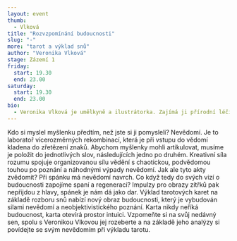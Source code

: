 ```yaml
---
layout: event
thumb:
  - Vlková
title: "Rozvzpomínání budoucnosti"
slug: "-"
more: "tarot a výklad snů"
author: "Veronika Vlková"
stage: Zázemí 1
friday:
  start: 19.30
  end: 23.00
saturday:
  start: 19.30
  end: 23.00
bio:
  - Veronika Vlková je umělkyně a ilustrátorka. Zajímá ji přírodní léčitelství, alternativní verze budoucnosti a příběhy snových vizí.
---
```


Kdo si myslel myšlenku předtím, než jste si ji pomysleli? Nevědomí. Je to laboratoř vícerozměrných rekombinací, která je při vstupu do vědomí kladena do zřetězení znaků. Abychom myšlenky mohli artikulovat, musíme je položit do jednotlivých slov, následujících jedno po druhém. Kreativní síla rozumu spojuje organizovanou sílu vědění s chaotickou, podvědomou touhou po poznání a náhodnými výpady nevědomí. Jak ale tyto akty zvědomit? Při spánku má nevědomí navrch. Co když tedy do svých vizí o budoucnosti zapojíme spaní a regeneraci? Impulzy pro obrazy zítřků pak nepřijdou z hlavy, spánek je nám dá jako dar.
Výklad tarotových karet na základě rozboru snů nabízí nový obraz budoucnosti, který je vybudován silami nevědomí a neobjektivistického poznání. Karta nikdy neříká budoucnost, karta otevírá prostor intuici. Vzpomeňte si na svůj nedávný sen, spolu s Veronikou Vlkovou jej rozeberte a na základě jeho analýzy si povídejte se svým nevědomím při výkladu tarotu.
